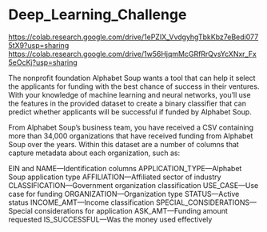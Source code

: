 # Deep_Learning_Challenge

https://colab.research.google.com/drive/1ePZIX_VvdgyhgTbkKbz7eBedi0775tX9?usp=sharing
https://colab.research.google.com/drive/1w56HjqmMcGRfRrQvsYcXNxr_Fx5eOcKj?usp=sharing


The nonprofit foundation Alphabet Soup wants a tool that can help it select the applicants for funding with the best chance of success in their ventures. With your knowledge of machine learning and neural networks, you’ll use the features in the provided dataset to create a binary classifier that can predict whether applicants will be successful if funded by Alphabet Soup.

From Alphabet Soup’s business team, you have received a CSV containing more than 34,000 organizations that have received funding from Alphabet Soup over the years. Within this dataset are a number of columns that capture metadata about each organization, such as:

EIN and NAME—Identification columns
APPLICATION_TYPE—Alphabet Soup application type
AFFILIATION—Affiliated sector of industry
CLASSIFICATION—Government organization classification
USE_CASE—Use case for funding
ORGANIZATION—Organization type
STATUS—Active status
INCOME_AMT—Income classification
SPECIAL_CONSIDERATIONS—Special considerations for application
ASK_AMT—Funding amount requested
IS_SUCCESSFUL—Was the money used effectively
